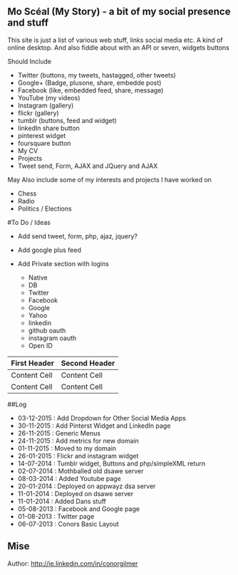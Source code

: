 ## Mo Scéal (My Story) - a bit of my social presence and stuff

This site is just a list of various web stuff, links social media etc. A kind of online desktop.
And also fiddle about with an API or seven, widgets buttons 

Should Include
- Twitter (buttons, my tweets, hastagged, other tweets)
- Google+ (Badge, plusone, share, embedde post)
- Facebook (like, embedded feed, share, message)
- YouTube (my videos)
- Instagram (gallery)
- flickr (gallery)
- tumblr (buttons, feed and widget)
- linkedIn share button
- pinterest widget
- foursquare button
- My CV
- Projects
- Tweet send, Form, AJAX and JQuery and AJAX

May Also include some of my interests and projects I have worked on
- Chess
- Radio
- Politics / Elections

#To Do / Ideas
- Add send tweet, form, php, ajaz, jquery?
- Add google plus feed

- Add Private section with logins
  - Native
  - DB
  - Twitter
  - Facebook
  - Google
  - Yahoo
  - linkedin
  - github oauth
  - instagram oauth
  - Open ID

First Header  | Second Header
------------- | -------------
Content Cell  | Content Cell
Content Cell  | Content Cell

##Log
- 03-12-2015 : Add Dropdown for Other Social Media Apps
- 30-11-2015 : Add Pinterst Widget and LinkedIn page 
- 26-11-2015 : Generic Menus
- 24-11-2015 : Add metrics for new domain
- 01-11-2015 : Moved to my domain
- 26-01-2015 : Flickr and instagram widget
- 14-07-2014 : Tumblr widget, Buttons and php/simpleXML return
- 02-07-2014 : Mothballed old dsawe server
- 08-03-2014 : Added Youtube page
- 20-01-2014 : Deployed on appwayz dsa server
- 11-01-2014 : Deployed on dsawe server
- 11-01-2014 : Added Dans stuff
- 05-08-2013 : Facebook and Google page
- 01-08-2013 : Twitter page
- 06-07-2013 : Conors Basic Layout

## Mise
Author: http://ie.linkedin.com/in/conorgilmer



